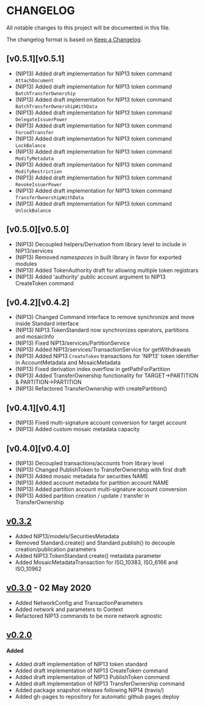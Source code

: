 # CHANGELOG
All notable changes to this project will be documented in this file.

The changelog format is based on [Keep a Changelog](https://keepachangelog.com/en/1.0.0/).

## [v0.5.1][v0.5.1]

- (NIP13) Added draft implementation for NIP13 token command `AttachDocument`
- (NIP13) Added draft implementation for NIP13 token command `BatchTransferOwnership`
- (NIP13) Added draft implementation for NIP13 token command `BatchTransferOwnershipWithData`
- (NIP13) Added draft implementation for NIP13 token command `DelegateIssuerPower`
- (NIP13) Added draft implementation for NIP13 token command `ForcedTransfer`
- (NIP13) Added draft implementation for NIP13 token command `LockBalance`
- (NIP13) Added draft implementation for NIP13 token command `ModifyMetadata`
- (NIP13) Added draft implementation for NIP13 token command `ModifyRestriction`
- (NIP13) Added draft implementation for NIP13 token command `RevokeIssuerPower`
- (NIP13) Added draft implementation for NIP13 token command `TransferOwnershipWithData`
- (NIP13) Added draft implementation for NIP13 token command `UnlockBalance`

## [v0.5.0][v0.5.0]

- (NIP13) Decoupled helpers/Derivation from library level to include in NIP13/services
- (NIP13) Removed _namespaces_ in built library in favor for exported modules
- (NIP13) Added TokenAuthority draft for allowing multiple token registrars
- (NIP13) Added 'authority' public account argument to NIP13 CreateToken command

## [v0.4.2][v0.4.2]

- (NIP13) Changed Command interface to remove synchronize and move inside Standard interface
- (NIP13) NIP13.TokenStandard now synchronizes operators, partitions and mosaicInfo
- (NIP13) Fixed NIP13/services/PartitionService
- (NIP13) Added NIP13/services/TransactionService for getWithdrawals
- (NIP13) Added NIP13 `CreateToken` transactions for 'NIP13' token identifier in AccountMetadata and MosaicMetadata
- (NIP13) Fixed derivation index overflow in getPathForPartition
- (NIP13) Added TransferOwnership functionality for TARGET->PARTITION & PARTITION->PARTITION
- (NIP13) Refactored TransferOwnership with createPartition() 

## [v0.4.1][v0.4.1]

- (NIP13) Fixed multi-signature account conversion for target account
- (NIP13) Added custom mosaic metadata capacity

## [v0.4.0][v0.4.0]

- (NIP13) Decoupled transactions/accounts from library level
- (NIP13) Changed PublishToken to TransferOwnership with first draft
- (NIP13) Added mosaic metadata for securities NAME
- (NIP13) Added account metadata for partition account NAME
- (NIP13) Added partition account multi-signature account conversion
- (NIP13) Added partition creation / update / transfer in TransferOwnership

## [v0.3.2][v0.3.2]

- Added NIP13/models/SecuritiesMetadata
- Removed Standard.create() and Standard.publish() to decouple creation/publication parameters
- Added NIP13.TokenStandard.create() metadata parameter
- Added MosaicMetadataTransaction for ISO_10383, ISO_6166 and ISO_10962

## [v0.3.0][v0.3.0] - 02 May 2020

- Added NetworkConfig and TransactionParameters
- Added network and parameters to Context
- Refactored NIP13 commands to be more network agnostic

## [v0.2.0][v0.2.0]

#### Added

- Added draft implementation of NIP13 token standard
- Added draft implementation of NIP13 CreateToken command
- Added draft implementation of NIP13 PublishToken command
- Added draft implementation of NIP13 TransferOwnership command
- Added package snapshot releases following NIP14 (travis/)
- Added gh-pages to repository for automatic github pages deploy


[v0.3.2]: https://github.com/nemfoundation/symbol-token-standards/releases/tag/v0.3.2
[v0.3.0]: https://github.com/nemfoundation/symbol-token-standards/releases/tag/v0.3.0
[v0.2.0]: https://github.com/nemfoundation/symbol-token-standards/releases/tag/v0.2.0

